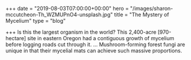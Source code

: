 +++
date = "2019-08-03T07:00:00+00:00"
hero = "/images/sharon-mccutcheon-Th_WZMUPnO4-unsplash.jpg"
title = "The Mystery of Mycelium"
type = "blog"

+++
Is this the largest organism in the world? This 2,400-acre \[970-hectare\] site in eastern Oregon had a contiguous growth of mycelium before logging roads cut through it. ... Mushroom-forming forest fungi are unique in that their mycelial mats can achieve such massive proportions.